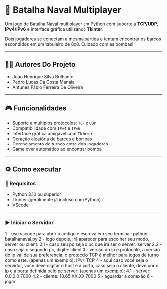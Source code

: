 # 🚢 Batalha Naval Multiplayer

Um jogo de Batalha Naval multiplayer em Python com suporte a **TCP/UDP**, **IPv4/IPv6** e interface gráfica utilizando **Tkinter**.

Dois jogadores se conectam à mesma partida e tentam encontrar os barcos escondidos em um tabuleiro de 8x8. Cuidado com as bombas!

---

## 👨‍💻 Autores Do Projeto

- João Henrique Silva Brilhante
- Pedro Lucas Da Costa Manaia
- Antunes Fábio Ferreira De Oliveira

---

## 🎮 Funcionalidades

- Suporte a múltiplos protocolos: `TCP` e `UDP`
- Compatibilidade com `IPv4` e `IPv6`
- Interface gráfica amigável com `Tkinter`
- Geração aleatória de barcos e bombas
- Gerenciamento de turnos entre dois jogadores
- Game over automático ao encontrar bomba

---

## ⚙️ Como executar

### 🔧 Requisitos

- Python 3.10 ou superior
- Tkinter (geralmente já incluso com Python)
- VScode

---

### ▶️ Iniciar o Servidor

1 - use vscode para abrir o codigo e escreva em seu terminal:
python batalhanaval.py
2 - logo depois, irá aparecer para escolher seu modo, server ou client:
2.1 - caso seu pc seja o pc que irá ser o server:
server
2.2 - caso seja o segundo pc, digite:
client
3 - versão do ip e protocolo, a versão do ip vai de sua preferencia, o protocolo TCP é melhor para jogos de turno como este:
(apenas um exemplo):
IPv4
TCP
4 - aqui caso você seja o servidor, voce deve digitar o host e a porta, caso seja o cliente, deve por o ip e a porta definida pelo pc server:
(apenas um exemplo):
4.1 - server:
0.0.0.0
7000
4.2 - cliente:
10.65.XX.XX
7000
5 - aguardar a conexão
6 - jogar  

